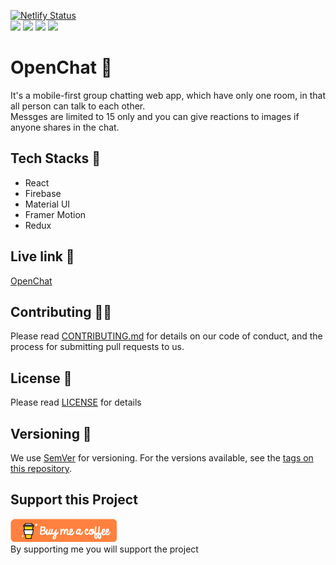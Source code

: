 [![Netlify Status](https://api.netlify.com/api/v1/badges/12f93168-82cc-451c-a317-3b83b2c0fc00/deploy-status)](https://app.netlify.com/sites/openchat-bhargab/deploys) <br/>
<img src="https://img.shields.io/badge/License-Creative%20Commons%20License-green" />
<img src="https://img.shields.io/github/issues-pr/the-wrong-guy/OpenChat" />
<img src="https://img.shields.io/github/issues-raw/the-wrong-guy/OpenChat" />
<img src="https://img.shields.io/github/stars/the-wrong-guy/OpenChat?style=social" />

# OpenChat 💬

It's a mobile-first group chatting web app, which have only one room, in that all person can talk to each other. <br/>
Messges are limited to 15 only and you can give reactions to images if anyone shares in the chat.

## Tech Stacks 🚀

- React
- Firebase
- Material UI
- Framer Motion
- Redux

## Live link 🔗

[OpenChat](https://openchat-bhargab.netlify.app/ "OpenChat")

## Contributing 👷‍♂️

Please read [CONTRIBUTING.md](CONTRIBUTING.md) for details on our code of conduct, and the process for submitting pull requests to us.

## License 📜

Please read [LICENSE](LICENSE.md) for details

## Versioning 🔢

We use [SemVer](http://semver.org/) for versioning. For the versions available, see the [tags on this repository](https://github.com/your/project/tags).

## Support this Project

<a href='https://www.buymeacoffee.com/bhargab' target='_'>
<img src='./Screenshots/bmc-button.webp' alt='buy me a coffee' />
</a> <br/>
By supporting me you will support the project
